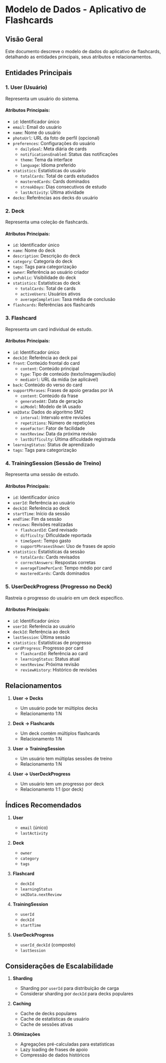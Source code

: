 # Modelo de Dados - Aplicativo de Flashcards

## Visão Geral
Este documento descreve o modelo de dados do aplicativo de flashcards, detalhando as entidades principais, seus atributos e relacionamentos.

## Entidades Principais

### 1. User (Usuário)
Representa um usuário do sistema.

#### Atributos Principais:
- `id`: Identificador único
- `email`: Email do usuário
- `name`: Nome do usuário
- `photoUrl`: URL da foto de perfil (opcional)
- `preferences`: Configurações do usuário
  - `dailyGoal`: Meta diária de cards
  - `notificationsEnabled`: Status das notificações
  - `theme`: Tema da interface
  - `language`: Idioma preferido
- `statistics`: Estatísticas do usuário
  - `totalCards`: Total de cards estudados
  - `masteredCards`: Cards dominados
  - `streakDays`: Dias consecutivos de estudo
  - `lastActivity`: Última atividade
- `decks`: Referências aos decks do usuário

### 2. Deck
Representa uma coleção de flashcards.

#### Atributos Principais:
- `id`: Identificador único
- `name`: Nome do deck
- `description`: Descrição do deck
- `category`: Categoria do deck
- `tags`: Tags para categorização
- `owner`: Referência ao usuário criador
- `isPublic`: Visibilidade do deck
- `statistics`: Estatísticas do deck
  - `totalCards`: Total de cards
  - `activeUsers`: Usuários ativos
  - `averageCompletion`: Taxa média de conclusão
- `flashcards`: Referências aos flashcards

### 3. Flashcard
Representa um card individual de estudo.

#### Atributos Principais:
- `id`: Identificador único
- `deckId`: Referência ao deck pai
- `front`: Conteúdo frontal do card
  - `content`: Conteúdo principal
  - `type`: Tipo de conteúdo (texto/imagem/áudio)
  - `mediaUrl`: URL da mídia (se aplicável)
- `back`: Conteúdo do verso do card
- `supportPhrases`: Frases de apoio geradas por IA
  - `content`: Conteúdo da frase
  - `generatedAt`: Data de geração
  - `aiModel`: Modelo de IA usado
- `sm2Data`: Dados do algoritmo SM2
  - `interval`: Intervalo entre revisões
  - `repetitions`: Número de repetições
  - `easeFactor`: Fator de facilidade
  - `nextReview`: Data da próxima revisão
  - `lastDifficulty`: Última dificuldade registrada
- `learningStatus`: Status de aprendizado
- `tags`: Tags para categorização

### 4. TrainingSession (Sessão de Treino)
Representa uma sessão de estudo.

#### Atributos Principais:
- `id`: Identificador único
- `userId`: Referência ao usuário
- `deckId`: Referência ao deck
- `startTime`: Início da sessão
- `endTime`: Fim da sessão
- `reviews`: Revisões realizadas
  - `flashcardId`: Card revisado
  - `difficulty`: Dificuldade reportada
  - `timeSpent`: Tempo gasto
  - `supportPhrasesShown`: Uso de frases de apoio
- `statistics`: Estatísticas da sessão
  - `totalCards`: Cards revisados
  - `correctAnswers`: Respostas corretas
  - `averageTimePerCard`: Tempo médio por card
  - `masteredCards`: Cards dominados

### 5. UserDeckProgress (Progresso no Deck)
Rastreia o progresso do usuário em um deck específico.

#### Atributos Principais:
- `id`: Identificador único
- `userId`: Referência ao usuário
- `deckId`: Referência ao deck
- `lastSession`: Última sessão
- `statistics`: Estatísticas de progresso
- `cardProgress`: Progresso por card
  - `flashcardId`: Referência ao card
  - `learningStatus`: Status atual
  - `nextReview`: Próxima revisão
  - `reviewHistory`: Histórico de revisões

## Relacionamentos

1. **User → Decks**
   - Um usuário pode ter múltiplos decks
   - Relacionamento 1:N

2. **Deck → Flashcards**
   - Um deck contém múltiplos flashcards
   - Relacionamento 1:N

3. **User → TrainingSession**
   - Um usuário tem múltiplas sessões de treino
   - Relacionamento 1:N

4. **User → UserDeckProgress**
   - Um usuário tem um progresso por deck
   - Relacionamento 1:1 (por deck)

## Índices Recomendados

1. **User**
   - `email` (único)
   - `lastActivity`

2. **Deck**
   - `owner`
   - `category`
   - `tags`

3. **Flashcard**
   - `deckId`
   - `learningStatus`
   - `sm2Data.nextReview`

4. **TrainingSession**
   - `userId`
   - `deckId`
   - `startTime`

5. **UserDeckProgress**
   - `userId_deckId` (composto)
   - `lastSession`

## Considerações de Escalabilidade

1. **Sharding**
   - Sharding por `userId` para distribuição de carga
   - Considerar sharding por `deckId` para decks populares

2. **Caching**
   - Cache de decks populares
   - Cache de estatísticas de usuário
   - Cache de sessões ativas

3. **Otimizações**
   - Agregações pré-calculadas para estatísticas
   - Lazy loading de frases de apoio
   - Compressão de dados históricos
